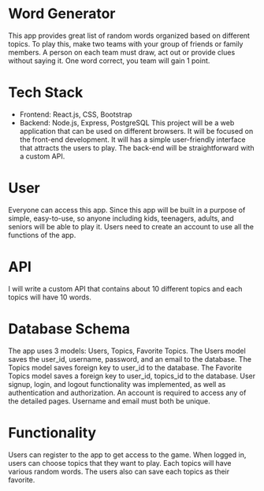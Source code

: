 # Word Generator
 This app provides great list of random words organized based on different topics. To play this, make two teams with your group of friends or family members. A person on each team must draw, act out or provide clues without saying it. One word correct, you team will gain 1 point.

# Tech Stack
- Frontend: React.js, CSS, Bootstrap
- Backend: Node.js, Express, PostgreSQL
  This project will be a web application that can be used on different browsers. It will be focused on the front-end development. It will has a simple user-friendly interface that attracts the users to play. The back-end will be straightforward with a custom API.

# User
 Everyone can access this app. Since this app will be built in a purpose of simple, easy-to-use, so anyone including kids, teenagers, adults, and seniors will be able to play it. Users need to create an account to use all the functions of the app. 

# API
I will write a custom API that contains about 10 different topics and each topics will have 10 words.


# Database Schema
The app uses 3 models: Users, Topics, Favorite Topics. The Users model saves the user_id, username, password, and an email to the database. The Topics model saves foreign key to user_id to the database. The Favorite Topics model saves a foreign key to user_id, topics_id to the database. User signup, login, and logout functionality was implemented, as well as authentication and authorization. An account is required to access any of the detailed pages. Username and email must both be unique.

# Functionality
Users can register to the app to get access to the game. When logged in, users can choose topics that they want to play. Each topics will have various random words. The users also can save each topics as their favorite. 

